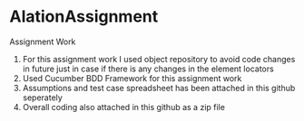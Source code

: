 # AlationAssignment
Assignment Work

1. For this assignment work I used object repository to avoid code changes in future just in case if there is any changes in the element locators
2. Used Cucumber BDD Framework for this assignment work
3. Assumptions and test case spreadsheet has been attached in this github seperately
4. Overall coding also attached in this github as a zip file
